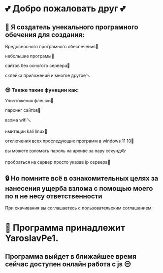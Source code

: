 
# 💕 Добро пожаловать друг 💕

## 🤖 Я создатель унекального програмного обечения для создания: 
Вредосносного програмного обеспечения🎁

небольшие програмы🧩

сайтов без осногого сервера🤖

склейка приложений и многое другое🪛


### 😎 Также такие функции как:
Уничтожения флешки🧨

парсинг сайтов🔏

взома wifi🪛

имитации kali linux💎

отключения всех проследующих программ в windows 11 10🧩

вы можете взломать пароль на архиве за пару секунд👓

пробраться на сервер просто указав ip сервера👑



## 🔒 Но помните всё в ознакомительных целях за нанесения ущерба взлома с помощью моего по я не несу ответственности
При скачивания вы соглашаетесь с пользовательским соглашением.

# 🔑 Программа принадлежит YaroslavPe1.



## Программа выйдет в ближайшее время сейчас доступен онлайн работа с js 😒


